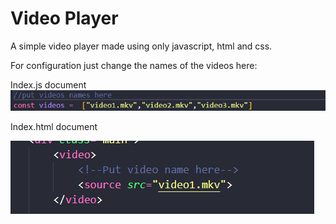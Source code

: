 
# Video Player

A simple video player made using only javascript, html and css.

For configuration just change the names of the videos here:

Index.js document
![](indexjs.png)

Index.html document

![](html.png)

